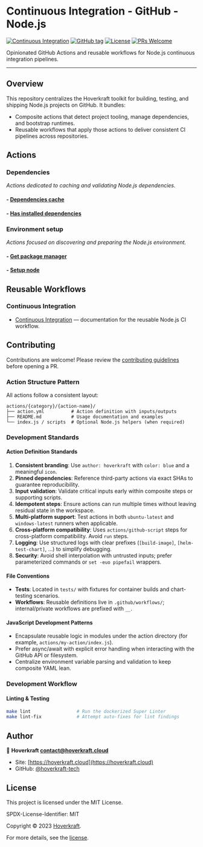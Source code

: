 # Continuous Integration - GitHub - Node.js

[![Continuous Integration](https://github.com/hoverkraft-tech/ci-github-nodejs/actions/workflows/__main-ci.yml/badge.svg)](https://github.com/hoverkraft-tech/ci-github-nodejs/actions/workflows/__main-ci.yml)
[![GitHub tag](https://img.shields.io/github/tag/hoverkraft-tech/ci-github-nodejs?include_prereleases=&sort=semver&color=blue)](https://github.com/hoverkraft-tech/ci-github-nodejs/releases/)
[![License](https://img.shields.io/badge/License-MIT-blue)](#license)
[![PRs Welcome](https://img.shields.io/badge/PRs-welcome-brightgreen.svg)](CONTRIBUTING.md)

Opinionated GitHub Actions and reusable workflows for Node.js continuous integration pipelines.

---

## Overview

This repository centralizes the Hoverkraft toolkit for building, testing, and shipping Node.js projects on GitHub. It bundles:

- Composite actions that detect project tooling, manage dependencies, and bootstrap runtimes.
- Reusable workflows that apply those actions to deliver consistent CI pipelines across repositories.

## Actions

### Dependencies

_Actions dedicated to caching and validating Node.js dependencies._

#### - [Dependencies cache](actions/dependencies-cache/README.md)

#### - [Has installed dependencies](actions/has-installed-dependencies/README.md)

### Environment setup

_Actions focused on discovering and preparing the Node.js environment._

#### - [Get package manager](actions/get-package-manager/README.md)

#### - [Setup node](actions/setup-node/README.md)

## Reusable Workflows

### Continuous Integration

- [Continuous Integration](.github/workflows/continuous-integration.md) — documentation for the reusable Node.js CI workflow.

## Contributing

Contributions are welcome! Please review the [contributing guidelines](CONTRIBUTING.md) before opening a PR.

### Action Structure Pattern

All actions follow a consistent layout:

```text
actions/{category}/{action-name}/
├── action.yml          # Action definition with inputs/outputs
├── README.md           # Usage documentation and examples
└── index.js / scripts  # Optional Node.js helpers (when required)
```

### Development Standards

#### Action Definition Standards

1. **Consistent branding**: Use `author: hoverkraft` with `color: blue` and a meaningful `icon`.
2. **Pinned dependencies**: Reference third-party actions via exact SHAs to guarantee reproducibility.
3. **Input validation**: Validate critical inputs early within composite steps or supporting scripts.
4. **Idempotent steps**: Ensure actions can run multiple times without leaving residual state in the workspace.
5. **Multi-platform support**: Test actions in both `ubuntu-latest` and `windows-latest` runners when applicable.
6. **Cross-platform compatibility**: Uses `actions/github-script` steps for cross-platform compatibility. Avoid `run` steps.
7. **Logging**: Use structured logs with clear prefixes (`[build-image]`, `[helm-test-chart]`, …) to simplify debugging.
8. **Security**: Avoid shell interpolation with untrusted inputs; prefer parameterized commands or `set -euo pipefail` wrappers.

#### File Conventions

- **Tests**: Located in `tests/` with fixtures for container builds and chart-testing scenarios.
- **Workflows**: Reusable definitions live in `.github/workflows/`; internal/private workflows are prefixed with `__`.

#### JavaScript Development Patterns

- Encapsulate reusable logic in modules under the action directory (for example, `actions/my-action/index.js`).
- Prefer async/await with explicit error handling when interacting with the GitHub API or filesystem.
- Centralize environment variable parsing and validation to keep composite YAML lean.

### Development Workflow

#### Linting & Testing

```bash
make lint                 # Run the dockerized Super Linter
make lint-fix             # Attempt auto-fixes for lint findings
```

## Author

🏢 **Hoverkraft <contact@hoverkraft.cloud>**

- Site: [https://hoverkraft.cloud](https://hoverkraft.cloud)
- GitHub: [@hoverkraft-tech](https://github.com/hoverkraft-tech)

## License

This project is licensed under the MIT License.

SPDX-License-Identifier: MIT

Copyright © 2023 [Hoverkraft](https://hoverkraft.cloud).

For more details, see the [license](http://choosealicense.com/licenses/mit/).
